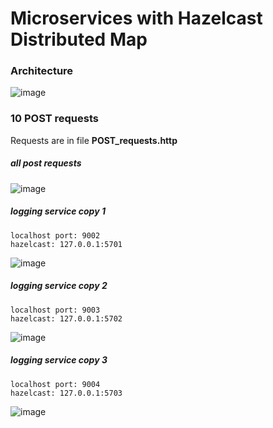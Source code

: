 # Microservices with Hazelcast Distributed Map

### Architecture
![image](https://user-images.githubusercontent.com/60771374/170538654-9d4c1514-0bb9-436f-885c-3705d4731e2c.png)

### 10 POST requests
Requests are in file **POST_requests.http**

##### all post requests
![image](https://user-images.githubusercontent.com/60771374/170539017-70c05506-9978-4beb-88ea-bd9096520f9f.png)

##### logging service copy 1
```
localhost port: 9002
hazelcast: 127.0.0.1:5701
```
![image](https://user-images.githubusercontent.com/60771374/170539620-cf0aa963-fccb-407e-a38c-88020fe1c03a.png)


##### logging service copy 2
```
localhost port: 9003
hazelcast: 127.0.0.1:5702
```
![image](https://user-images.githubusercontent.com/60771374/170539651-305251d0-6b56-444c-ab41-8173ec21d936.png)


##### logging service copy 3
```
localhost port: 9004
hazelcast: 127.0.0.1:5703
```
![image](https://user-images.githubusercontent.com/60771374/170539702-c1b1d9e0-17e8-4c9f-9993-2c71d3260d6b.png)

